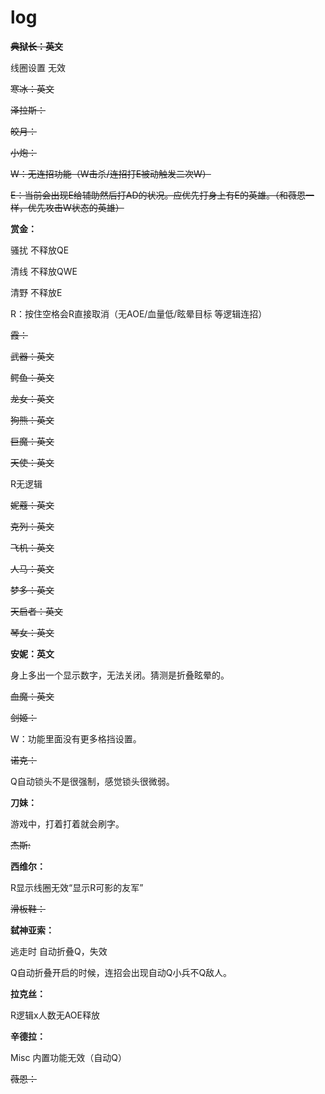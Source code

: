 # log

~~**典狱长：英文**~~

线圈设置 无效




~~寒冰：英文~~
 

~~泽拉斯：~~


~~皎月：~~

~~小炮：~~

~~W：无连招功能（W击杀/连招打E被动触发二次W）~~

~~E：当前会出现E给辅助然后打AD的状况。应优先打身上有E的英雄。（和薇恩一样，优先攻击W状态的英雄）~~

 

**赏金：**

骚扰 不释放QE

清线 不释放QWE

清野 不释放E

R：按住空格会R直接取消（无AOE/血量低/眩晕目标 等逻辑连招） 

 

~~霞：~~
 

~~武器：英文~~

 

~~鳄鱼：英文~~

 

~~龙女：英文~~



~~狗熊：英文~~


~~巨魔：英文~~


~~天使：英文~~

R无逻辑

 

~~妮蔻：英文~~

 

~~克列：英文~~

 

~~飞机：英文~~

 

~~人马：英文~~

 

~~梦多：英文~~

 

~~天启者：英文~~

 

~~琴女：英文~~


 

**安妮：英文**

身上多出一个显示数字，无法关闭。猜测是折叠眩晕的。

 

~~血魔：英文~~

 

~~剑姬：~~

W：功能里面没有更多格挡设置。

 

~~诺克：~~

Q自动锁头不是很强制，感觉锁头很微弱。
 

**刀妹：**

游戏中，打着打着就会刷字。

~~杰斯:~~
 

**西维尔：**

R显示线圈无效“显示R可影的友军” 

 

~~滑板鞋：~~

 

**弑神亚索：**

逃走时 自动折叠Q，失效

Q自动折叠开启的时候，连招会出现自动Q小兵不Q敌人。

 

**拉克丝：**

R逻辑x人数无AOE释放

 

**辛德拉：**

Misc 内置功能无效（自动Q）

 

~~薇恩：~~
